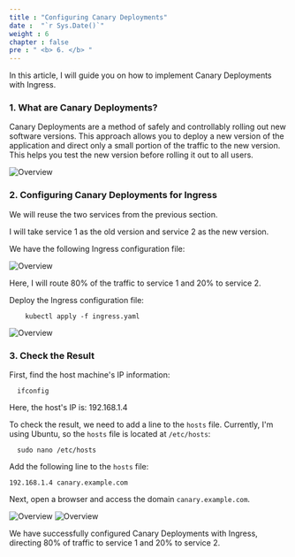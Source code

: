 ```yaml
---
title : "Configuring Canary Deployments"
date :  "`r Sys.Date()`" 
weight : 6
chapter : false
pre : " <b> 6. </b> "
---
```


In this article, I will guide you on how to implement Canary Deployments with Ingress.

### 1. What are Canary Deployments?

Canary Deployments are a method of safely and controllably rolling out new software versions. This approach allows you to deploy a new version of the application and direct only a small portion of the traffic to the new version. This helps you test the new version before rolling it out to all users.

![Overview](/fcj-ss2-workshop-002/images/24.png)

### 2. Configuring Canary Deployments for Ingress

We will reuse the two services from the previous section.

I will take service 1 as the old version and service 2 as the new version.

We have the following Ingress configuration file:

![Overview](/fcj-ss2-workshop-002/images/25.png)

Here, I will route 80% of the traffic to service 1 and 20% to service 2.

Deploy the Ingress configuration file:

        kubectl apply -f ingress.yaml

![Overview](/fcj-ss2-workshop-002/images/26.png)

### 3. Check the Result

First, find the host machine's IP information:

      ifconfig

Here, the host's IP is: 192.168.1.4

To check the result, we need to add a line to the `hosts` file. Currently, I'm using Ubuntu, so the `hosts` file is located at `/etc/hosts`:

      sudo nano /etc/hosts

Add the following line to the `hosts` file:

    192.168.1.4 canary.example.com

Next, open a browser and access the domain `canary.example.com`.

![Overview](/fcj-ss2-workshop-002/images/27.png)
![Overview](/fcj-ss2-workshop-002/images/28.png)

We have successfully configured Canary Deployments with Ingress, directing 80% of traffic to service 1 and 20% to service 2.
